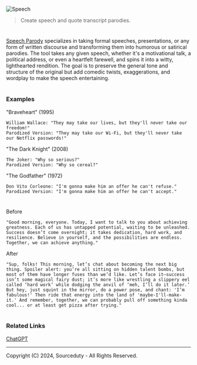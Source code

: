![Speech](https://github.com/user-attachments/assets/9e7fd932-d682-43df-94b8-5f78afcf09cb)

> Create speech and quote transcript parodies.
#

[Speech Parody](https://chatgpt.com/g/g-agA6X5NqC-speech-parody) specializes in taking formal speeches, presentations, or any form of written discourse and transforming them into humorous or satirical parodies. The tool takes any given speech, whether it's a motivational talk, a political address, or even a heartfelt farewell, and spins it into a witty, lighthearted rendition. The goal is to preserve the general tone and structure of the original but add comedic twists, exaggerations, and wordplay to make the speech entertaining.

#
### Examples

"Braveheart" (1995)
```
William Wallace: "They may take our lives, but they'll never take our freedom!"
Parodized Version: "They may take our Wi-Fi, but they'll never take our Netflix passwords!"
```

"The Dark Knight" (2008)
```
The Joker: "Why so serious?"
Parodized Version: "Why so cereal?"
```

"The Godfather" (1972)
```
Don Vito Corleone: "I'm gonna make him an offer he can't refuse."
Parodized Version: "I'm gonna make him an offer he can't accept."
```

#

Before
```
"Good morning, everyone. Today, I want to talk to you about achieving greatness. Each of us has untapped potential, waiting to be unleashed. Success doesn’t come overnight; it takes dedication, hard work, and resilience. Believe in yourself, and the possibilities are endless. Together, we can achieve anything."
```
After
```
"Sup, folks! This morning, let’s chat about becoming the next big thing. Spoiler alert: you’re all sitting on hidden talent bombs, but most of them have longer fuses than we’d like. Let’s face it—success isn’t some magical fairy dust; it’s more like wrestling a slippery eel called ‘hard work’ while dodging the anvil of ‘meh, I’ll do it later.’ But hey, just squint in the mirror, do a power pose, and chant: 'I’m fabulous!' Then ride that energy into the land of 'maybe-I'll-make-it.' And remember, together, we can probably pull off something kinda cool... or at least get pizza after trying."
```

#
### Related Links

[ChatGPT](https://github.com/sourceduty/ChatGPT)

***
Copyright (C) 2024, Sourceduty - All Rights Reserved.
